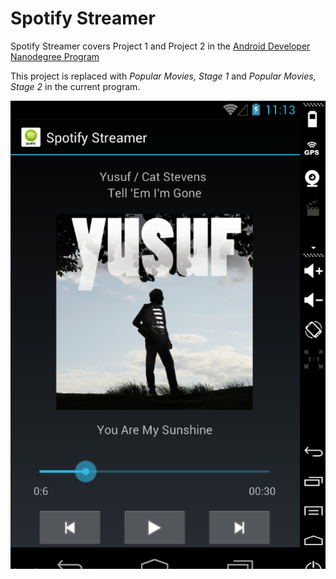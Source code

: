 Spotify Streamer
========

Spotify Streamer covers Project 1 and Project 2 in the [Android Developer Nanodegree Program](https://www.udacity.com/course/android-developer-nanodegree--nd801)

This project is replaced with *Popular Movies, Stage 1* and *Popular Movies, Stage 2* in the current program.


![Spotify Streamer](spotify-streamer.png "Spotify Streamer")